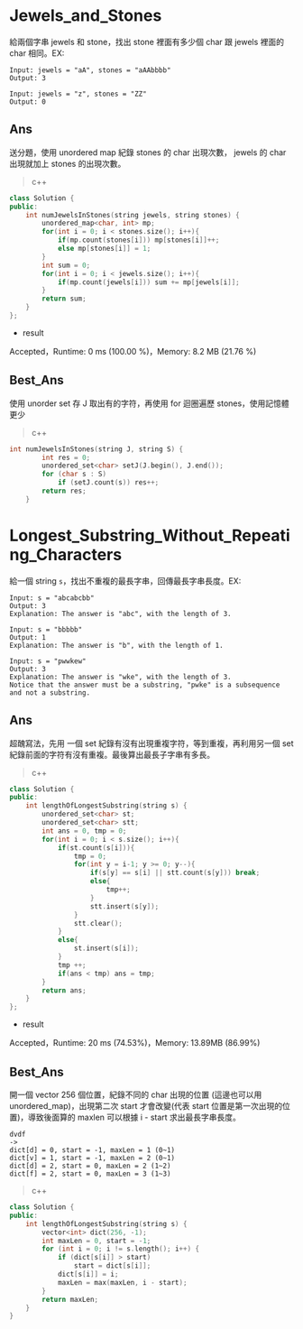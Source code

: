 # Jewels_and_Stones

給兩個字串 jewels 和 stone，找出 stone 裡面有多少個 char 跟 jewels 裡面的 char 相同。EX:

```
Input: jewels = "aA", stones = "aAAbbbb"
Output: 3

Input: jewels = "z", stones = "ZZ"
Output: 0
```



## Ans

送分題，使用 unordered map 紀錄 stones 的 char 出現次數， jewels 的 char 出現就加上 stones  的出現次數。

> c++

```c++
class Solution {
public:
    int numJewelsInStones(string jewels, string stones) {
        unordered_map<char, int> mp;
        for(int i = 0; i < stones.size(); i++){
            if(mp.count(stones[i])) mp[stones[i]]++;
            else mp[stones[i]] = 1;
        }
        int sum = 0;
        for(int i = 0; i < jewels.size(); i++){
            if(mp.count(jewels[i])) sum += mp[jewels[i]];
        }
        return sum;
    }
};
```

* result

Accepted，Runtime: 0 ms (100.00 %)，Memory: 8.2 MB (21.76 %)



## Best_Ans

使用 unorder set 存 J 取出有的字符，再使用 for 迴圈遍歷 stones，使用記憶體更少

> c++

```c++
int numJewelsInStones(string J, string S) {
        int res = 0;
        unordered_set<char> setJ(J.begin(), J.end());
        for (char s : S)
            if (setJ.count(s)) res++;
        return res;
    }
```



# Longest_Substring_Without_Repeating_Characters

給一個 string `s`，找出不重複的最長字串，回傳最長字串長度。EX:

```
Input: s = "abcabcbb"
Output: 3
Explanation: The answer is "abc", with the length of 3.

Input: s = "bbbbb"
Output: 1
Explanation: The answer is "b", with the length of 1.

Input: s = "pwwkew"
Output: 3
Explanation: The answer is "wke", with the length of 3.
Notice that the answer must be a substring, "pwke" is a subsequence and not a substring.
```



## Ans

超醜寫法，先用 一個 set 紀錄有沒有出現重複字符，等到重複，再利用另一個 set 紀錄前面的字符有沒有重複。最後算出最長子字串有多長。

> c++

```c++
class Solution {
public:
    int lengthOfLongestSubstring(string s) {
        unordered_set<char> st;
        unordered_set<char> stt;
        int ans = 0, tmp = 0;
        for(int i = 0; i < s.size(); i++){
            if(st.count(s[i])){
                tmp = 0;
                for(int y = i-1; y >= 0; y--){
                    if(s[y] == s[i] || stt.count(s[y])) break;
                    else{
                        tmp++;
                    }
                    stt.insert(s[y]);
                }
                stt.clear();
            }
            else{
                st.insert(s[i]);
            }
            tmp ++;
            if(ans < tmp) ans = tmp;
        }
        return ans;
    }
};
```

* result

Accepted，Runtime: 20 ms (74.53%)，Memory: 13.89MB (86.99%)



## Best_Ans

開一個 vector 256 個位置，紀錄不同的 char 出現的位置 (這邊也可以用 unordered_map)，出現第二次 start 才會改變(代表 start 位置是第一次出現的位置)，導致後面算的 maxlen 可以根據 i - start 求出最長字串長度。

```
dvdf
->
dict[d] = 0, start = -1, maxLen = 1 (0~1)
dict[v] = 1, start = -1, maxLen = 2 (0~1)
dict[d] = 2, start = 0, maxLen = 2 (1~2)
dict[f] = 2, start = 0, maxLen = 3 (1~3)
```



> c++

```c++
class Solution {
public:
	int lengthOfLongestSubstring(string s) {
        vector<int> dict(256, -1);
        int maxLen = 0, start = -1;
        for (int i = 0; i != s.length(); i++) {
            if (dict[s[i]] > start)
                start = dict[s[i]];
            dict[s[i]] = i;
            maxLen = max(maxLen, i - start);
        }
        return maxLen;
    }
}
```





